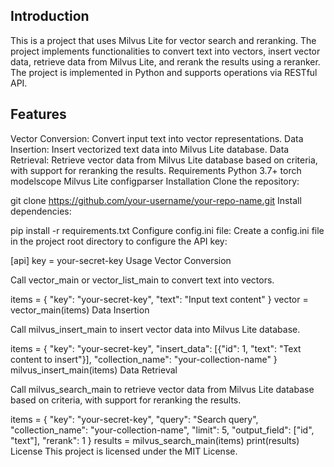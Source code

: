 ## Introduction
This is a project that uses Milvus Lite for vector search and reranking. The project implements functionalities to convert text into vectors, insert vector data, retrieve data from Milvus Lite, and rerank the results using a reranker. The project is implemented in Python and supports operations via RESTful API.

## Features
Vector Conversion: Convert input text into vector representations.
Data Insertion: Insert vectorized text data into Milvus Lite database.
Data Retrieval: Retrieve vector data from Milvus Lite database based on criteria, with support for reranking the results.
Requirements
Python 3.7+
torch
modelscope
Milvus Lite
configparser
Installation
Clone the repository:

git clone https://github.com/your-username/your-repo-name.git
Install dependencies:

pip install -r requirements.txt
Configure config.ini file:
Create a config.ini file in the project root directory to configure the API key:


[api]
key = your-secret-key
Usage
Vector Conversion

Call vector_main or vector_list_main to convert text into vectors.


items = {
    "key": "your-secret-key",
    "text": "Input text content"
}
vector = vector_main(items)
Data Insertion

Call milvus_insert_main to insert vector data into Milvus Lite database.


items = {
    "key": "your-secret-key",
    "insert_data": [{"id": 1, "text": "Text content to insert"}],
    "collection_name": "your-collection-name"
}
milvus_insert_main(items)
Data Retrieval

Call milvus_search_main to retrieve vector data from Milvus Lite database based on criteria, with support for reranking the results.


items = {
    "key": "your-secret-key",
    "query": "Search query",
    "collection_name": "your-collection-name",
    "limit": 5,
    "output_field": ["id", "text"],
    "rerank": 1
}
results = milvus_search_main(items)
print(results)
License
This project is licensed under the MIT License.